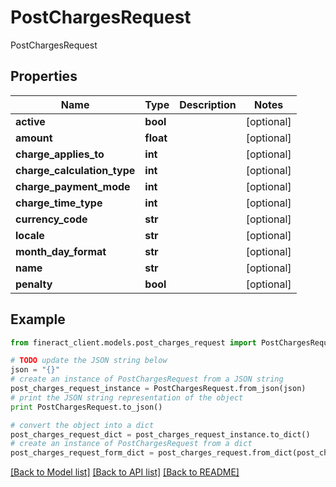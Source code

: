 # PostChargesRequest

PostChargesRequest

## Properties

Name | Type | Description | Notes
------------ | ------------- | ------------- | -------------
**active** | **bool** |  | [optional] 
**amount** | **float** |  | [optional] 
**charge_applies_to** | **int** |  | [optional] 
**charge_calculation_type** | **int** |  | [optional] 
**charge_payment_mode** | **int** |  | [optional] 
**charge_time_type** | **int** |  | [optional] 
**currency_code** | **str** |  | [optional] 
**locale** | **str** |  | [optional] 
**month_day_format** | **str** |  | [optional] 
**name** | **str** |  | [optional] 
**penalty** | **bool** |  | [optional] 

## Example

```python
from fineract_client.models.post_charges_request import PostChargesRequest

# TODO update the JSON string below
json = "{}"
# create an instance of PostChargesRequest from a JSON string
post_charges_request_instance = PostChargesRequest.from_json(json)
# print the JSON string representation of the object
print PostChargesRequest.to_json()

# convert the object into a dict
post_charges_request_dict = post_charges_request_instance.to_dict()
# create an instance of PostChargesRequest from a dict
post_charges_request_form_dict = post_charges_request.from_dict(post_charges_request_dict)
```
[[Back to Model list]](../README.md#documentation-for-models) [[Back to API list]](../README.md#documentation-for-api-endpoints) [[Back to README]](../README.md)


